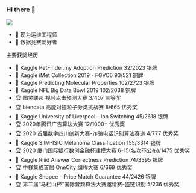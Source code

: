 ### Hi there 👋

<!--
**jackhuntcn/jackhuntcn** is a ✨ _special_ ✨ repository because its `README.md` (this file) appears on your GitHub profile.

Here are some ideas to get you started:

- 🔭 I’m currently working on ...
- 🌱 I’m currently learning ...
- 👯 I’m looking to collaborate on ...
- 🤔 I’m looking for help with ...
- 💬 Ask me about ...
- 📫 How to reach me: ...
- 😄 Pronouns: ...
- ⚡ Fun fact: ...
-->

<img align="top" src="https://github-readme-stats.vercel.app/api?username=jackhuntcn&show_icons=true&theme=cobalt">

- 🔭 现为运维工程师
- 🌱 数据竞赛爱好者

主要获奖经历

- 🥈 Kaggle PetFinder.my Adoption Prediction 32/2023 银牌
- 🥉 Kaggle iMet Collection 2019 - FGVC6 93/521 铜牌
- 🥈 Kaggle Predicting Molecular Properties 102/2723 银牌 
- 🥉 Kaggle NFL Big Data Bowl 2019 102/2038 铜牌
- 🏆 图灵联邦 视频点击预测大赛 3/407 三等奖
- 🏆 biendata 高能对撞粒子分类挑战赛 8/665 优秀奖
- 🥈 Kaggle University of Liverpool - Ion Switching 45/2618 银牌
- 🏆 2020年腾讯广告算法大赛 12/1000+ 优秀奖
- 🏆 2020 首届数字四川创新大赛-诈骗电话识别算法赛道 4/777 优秀奖
- 🥈 Kaggle SIIM-ISIC Melanoma Classification 155/3314 银牌
- 🏆 2020 厦门国际银行数创金融杯建模大赛 6-15(名次不公布)/1475 优秀奖
- 🥈 Kaggle Riiid Answer Correctness Prediction 74/3395 银牌
- 🏆 中移集成首届 OneCity 编程大赛 6/669 优秀奖
- 🥈 Kaggle Shopee - Price Match Guarantee 44/2426 银牌
- 🏆 第二届“马栏山杯”国际音频算法大赛邀请赛-盗链识别 5/236 优秀奖
